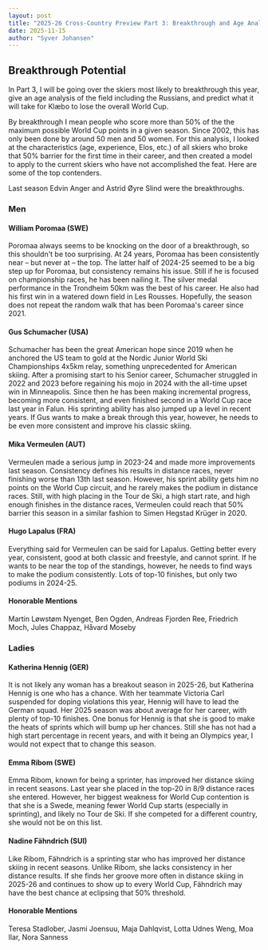 ```yaml
---
layout: post
title: "2025-26 Cross-Country Preview Part 3: Breakthrough and Age Analysis"
date: 2025-11-15
author: "Syver Johansen"
---
```


## Breakthrough Potential

In Part 3, I will be going over the skiers most likely to breakthrough this year, give an age analysis of the field including the Russians, and predict what it will take for Klæbo to lose the overall World Cup.

By breakthrough I mean people who score more than 50% of the the maximum possible World Cup points in a given season.  Since 2002, this has only been done by around 50 men and 50 women.  For this analysis, I looked at the characteristics (age, experience, Elos, etc.) of all skiers who broke that 50% barrier for the first time in their career, and then created a model to apply to the current skiers who have not accomplished the feat.  Here are some of the top contenders.

Last season Edvin Anger and Astrid Øyre Slind were the breakthroughs.

### Men

#### William Poromaa (SWE) ####

Poromaa always seems to be knocking on the door of a breakthrough, so this shouldn't be too surprising.  At 24 years, Poromaa has been consistently near – but never at – the top.  The latter half of 2024-25 seemed to be a big step up for Poromaa, but consistency remains his issue.  Still if he is focused on championship races, he has been nailing it.  The silver medal performance in the Trondheim 50km was the best of his career.  He also had his first win in a watered down field in Les Rousses.  Hopefully, the season does not repeat the random walk that has been Poromaa's career since 2021.

#### Gus Schumacher (USA) ####

Schumacher has been the great American hope since 2019 when he anchored the US team to gold at the Nordic Junior World Ski Championships 4x5km relay, something unprecedented for American skiing.  After a promising start to his Senior career, Schumacher struggled in 2022 and 2023 before regaining his mojo in 2024 with the all-time upset win in Minneapolis.  Since then he has been making incremental progress, becoming more consistent, and even finished second in a World Cup race last year in Falun.  His sprinting ability has also jumped up a level in recent years.  If Gus wants to make a break through this year, however, he needs to be even more consistent and improve his classic skiing.


#### Mika Vermeulen (AUT) ####

Vermeulen made a serious jump in 2023-24 and made more improvements last season.  Consistency defines his results in distance races, never finishing worse than 13th last season.  However, his sprint ability gets him no points on the World Cup circuit, and he rarely makes the podium in distance races.  Still, with high placing in the Tour de Ski, a high start rate, and high enough finishes in the distance races, Vermeulen could reach that 50% barrier this season in a similar fashion to Simen Hegstad Krüger in 2020.



#### Hugo Lapalus (FRA) ####

Everything said for Vermeulen can be said for Lapalus.  Getting better every year, consistent, good at both classic and freestyle, and cannot sprint.  If he wants to be near the top of the standings, however, he needs to find ways to make the podium consistently.  Lots of top-10 finishes, but only two podiums in 2024-25.


#### Honorable Mentions ####

Martin Løwstøm Nyenget, Ben Ogden, Andreas Fjorden Ree, Friedrich Moch, Jules Chappaz, Håvard Moseby


### Ladies

#### Katherina Hennig (GER) ####

It is not likely any woman has a breakout season in 2025-26, but Katherina Hennig is one who has a chance.  With her teammate Victoria Carl suspended for doping violations this year, Hennig will have to lead the German squad.  Her 2025 season was about average for her career, with plenty of top-10 finishes.  One bonus for Hennig is that she is good to make the heats of sprints which will bump up her chances.  Still she has not had a high start percentage in recent years, and with it being an Olympics year, I would not expect that to change this season.

#### Emma Ribom (SWE) ####

Emma Ribom, known for being a sprinter, has improved her distance skiing in recent seasons.  Last year she placed in the top-20 in 8/9 distance races she entered.  However, her biggest weakness for World Cup contention is that she is a Swede, meaning fewer World Cup starts (especially in sprinting), and likely no Tour de Ski.  If she competed for a different country, she would not be on this list.


#### Nadine Fähndrich (SUI) ####

Like Ribom, Fähndrich is a sprinting star who has improved her distance skiing in recent seasons.  Unlike Ribom, she lacks consistency in her distance results.  If she finds her groove more often in distance skiing in 2025-26 and continues to show up to every World Cup, Fähndrich may have the best chance at eclipsing that 50% threshold.


#### Honorable Mentions ####

Teresa Stadlober, Jasmi Joensuu, Maja Dahlqvist, Lotta Udnes Weng, Moa Ilar, Nora Sanness


